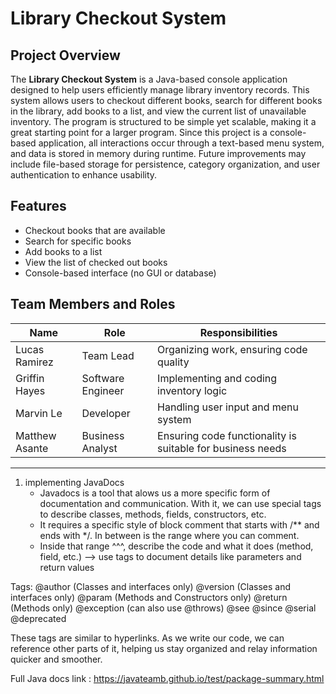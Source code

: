 # Library Checkout System  

## Project Overview  
The **Library Checkout System** is a Java-based console application designed to help users efficiently manage library inventory records. This system allows users to checkout different books, search for different books in the library, add books to a list, and view the current list of unavailable inventory. The program is structured to be simple yet scalable, making it a great starting point for a larger program. Since this project is a console-based application, all interactions occur through a text-based menu system, and data is stored in memory during runtime. Future improvements may include file-based storage for persistence, category organization, and user authentication to enhance usability.  
   

## Features  
- Checkout books that are available  
- Search for specific books  
- Add books to a list  
- View the list of checked out books  
- Console-based interface (no GUI or database)  


## Team Members and Roles  
| Name | Role | Responsibilities |  
|------|------|----------------|  
| Lucas Ramirez | Team Lead | Organizing work, ensuring code quality |  
| Griffin Hayes | Software Engineer | Implementing and coding inventory logic |  
| Marvin Le | Developer | Handling user input and menu system |  
| Matthew Asante | Business Analyst | Ensuring code functionality is suitable for business needs |  

---------------------------------------------------------------------------------------------------

1) implementing JavaDocs
     * Javadocs is a tool that alows us a more specific form of documentation and communication. With it, we can use special tags to describe classes, methods, fields, constructors, etc.
     * It requires a specific style of block comment that starts with /** and ends with */. In between is the range where you can comment.
     * Inside that range ^^^, describe the code and what it does (method, field, etc.) --> use tags to document details like parameters and return values

Tags: 
@author (Classes and interfaces only)
@version (Classes and interfaces only)
@param (Methods and Constructors only)
@return (Methods only)
@exception (can also use @throws)
@see
@since
@serial 
@deprecated

These tags are similar to hyperlinks. As we write our code, we can reference other parts of it, helping us stay organized and relay information quicker and smoother.  

Full Java docs link : https://javateamb.github.io/test/package-summary.html






   
